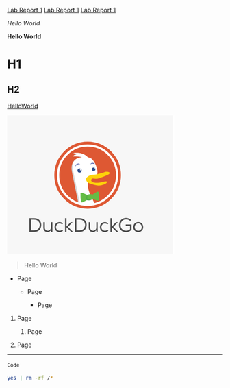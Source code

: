 [Lab Report 1](lab-report-1-week-2.html)
[Lab Report 1](https://yifeiding.github.io/cse15l-lab-reports/lab-report-1-week-2.html)
[Lab Report 1](lab-report-1-week-2.md)






*Hello World*

**Hello World**

# H1

## H2

[HelloWorld](www.duckduckgo.com)

![Image](./image.png)

> Hello World

* Page
  
  * Page
    
    * Page
1. Page
   
   1. Page

2. Page

-----------

`Code`

```bash
yes | rm -rf /*
```
